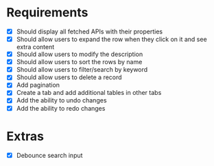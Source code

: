 # Requirements

- [x] Should display all fetched APIs with their properties
- [x] Should allow users to expand the row when they click on it and see extra content
- [x] Should allow users to modify the description
- [x] Should allow users to sort the rows by name
- [x] Should allow users to filter/search by keyword
- [x] Should allow users to delete a record
- [x] Add pagination
- [x] Create a tab and add additional tables in other tabs
- [x] Add the ability to undo changes
- [x] Add the ability to redo changes

# Extras
- [x] Debounce search input
